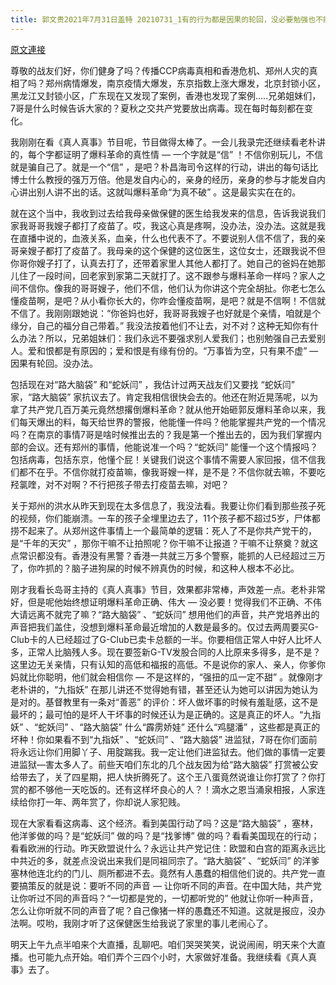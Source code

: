 ```yaml
---
title: 郭文贵2021年7月31日盖特 20210731_1有的行为都是因果的轮回，没必要勉强也不能勉强，这几天欧洲美国从金融脱钩．准备热战．以毒灭共……全面的高速进行，这说明了什么？
---
```


[原文連接](https://gnews.org/ThreadView/53481619)

尊敬的战友们好，你们健身了吗？传播CCP病毒真相和香港危机、郑州人灾的真相了吗？郑州病情爆发，南京疫情大爆发，东京指数上涨大爆发，北京封锁小区，黑龙江又封锁小区，广东现在又发现了案例，香港也发现了案例…..兄弟姐妹们，7哥是什么时候告诉大家的？夏秋之交共产党要放出病毒。现在每时每刻都在变化。


我刚刚在看《真人真事》节目呢，节目做得太棒了。一会儿我录完还继续看老朴讲的，每个字都证明了爆料革命的真性情 — 一个字就是“信” ！不信你别玩儿，不信就是骗自己了。就是一个“信” ，是吧？朴昌海司令这样的行动，讲出的每句话比博士什么教授的强万万倍。他是发自内心的，亲身的经历，亲身的参与才能发自内心讲出别人讲不出的话。这就叫爆料革命“为真不破” 。这是最实实在在的。


就在这个当中，我收到过去给我母亲做保健的医生给我发来的信息，告诉我说我们家我哥哥我嫂子都打了疫苗了。哎，我这心真是疼啊，没办法，没办法。这就是我在直播中说的，血液关系，血亲，什么也代表不了。不要说别人信不信了，我的亲哥亲嫂子都打了疫苗了。我母亲的这个保健的这位医生，这位女士，还跟我说不但你哥你嫂子打了，认真去打了，还带着家里人其他人都打了。她自己的爸妈在她那儿住了一段时间，回老家到家第二天就打了。这不跟参与爆料革命一样吗？家人之间不信你。像我的哥哥嫂子，他们不信，他们认为你讲这个完全胡扯。你老七怎么懂疫苗啊，是吧？从小看你长大的，你咋会懂疫苗啊，是吧？就是不信啊！不信就不信了。我刚刚跟她说：“你爸妈也好，我哥哥我嫂子也好就是个亲情，咱就是个缘分，自己的福分自己带着。” 我没法按着他们不让去，对不对？这种无知你有什么办法？所以，兄弟姐妹们：我们永远不要强求别人爱我们；也别勉强自己去爱别人。爱和恨都是有原因的；爱和恨是有缘有份的。“万事皆为空，只有果不虚”  — 因果有轮回。没办法。


包括现在对“路大脑袋” 和“蛇妖闫” ，我估计过两天战友们又要找 “蛇妖闫” 家，“路大脑袋” 家抗议去了。肯定我相信很快会去的。他还在附近晃荡呢，以为拿了共产党几百万美元竟然想撂倒爆料革命？就从他开始砸郭反爆料革命以来，我们每天爆出的料，每天给世界的警报，他能懂一件吗？他能掌握共产党的一个情况吗？在南京的事情7哥是啥时候推出去的？我是第一个推出去的，因为我们掌握内部的会议。还有郑州的事情，他能说准一个吗？“蛇妖闫” 能懂一个这个情报吗？包括病毒，包括东京，他懂个屁！关键我们说这个事情不需要人家回报，信不信我们都不在乎。不信你就打疫苗嘛，像我哥嫂一样，是不是？不信你就去嘛，不要吃羟氯喹，对不对啊？不行把孩子带去打疫苗去嘛，对吧？


关于郑州的洪水从昨天到现在太多信息了，我没法看。我要让你们看到那些孩子死的视频，你们能崩溃。一车的孩子全埋里边去了，11个孩子都不超过5岁，尸体都捞不起来了。从郑州这件事情上一个最简单的逻辑：死人了不是你共产党干的，是“千年的天灾” ，那你干嘛不让拍照呢？你干嘛不让报道？干嘛不让祭奠？就这点常识都没有。香港没有黑警？香港一共就三万多个警察，能抓的人已经超过三万了，你咋抓的？脑子进狗屎的时候不辨真伪的时候，和这种人根本不必比。


刚才我看长岛哥主持的《真人真事》节目，效果都非常棒，声效差一点。老朴非常好，但是呢他始终想证明爆料革命正确、伟大 — 没必要！觉得我们不正确、不伟大请远离不就完了嘛？“路大脑袋” 、“蛇妖闫” 想用他们的声音，共产党培养出的声音把我们盖住，没想到爆料革命最近增加的人数是最多的。仅过去两周要买G-Club卡的人已经超过了G-Club已卖卡总额的一半。你要相信正常人中好人比坏人多，正常人比脑残人多。现在要签新G-TV发股合同的人比原来多得多，是不是？这里边无关亲情，只有认知的高低和福报的高低。不是说你的家人、亲人，你爹你妈就比你聪明，他们就会相信你 — 不是这样的，“强扭的瓜一定不甜” 。就像刚才老朴讲的，“九指妖” 在那儿讲还不觉得她有错，甚至还认为她可以讲因为她认为是对的。基督教里有一条对“善恶” 的评价：坏人做坏事的时候有羞耻感，这不是最坏的；最可怕的是坏人干坏事的时候还认为是正确的。这是真正的坏人。“九指妖” 、“蛇妖闫” 、“路大脑袋” 什么“霹雳娇娃” 还什么“鸡腿潘” ，这些都是真正的坏种！你如果看不到“九指妖” 、“蛇妖闫” 、“路大脑袋” 进监狱，7哥在你们面前将永远让你们用脚丫子、用腚踹我。我一定让他们进监狱去。他们做的事情一定要进监狱—害太多人了。前些天咱们东北的几个战友因为给“路大脑袋” 打赏被公安给带去了，关了四星期，把人快折腾死了。这个王八蛋竟然说谁让你打赏了？你打赏的都不够他一天吃饭的。还有这样坏良心的人？！滴水之恩当涌泉相报，人家连续给你打一年、两年赏了，你却说人家犯贱。


现在大家看看这病毒、这个经济。看到美国行动了吗？这是“路大脑袋” ，塞林，他洋爹做的吗？是“蛇妖闫” 做的吗？是“找爹博” 做的吗？看看美国现在的行动；看看欧洲的行动。昨天欧盟说什么？永远让共产党记住：欧盟和白宫的距离永远比中共近的多，就差点没说出来我们是同祖同宗了。“路大脑袋” 、“蛇妖闫” 的洋爹塞林他连北约的门儿、厕所都进不去。竟然有人愚蠢的相信他们说的。共产党一直要搞策反的就是说：要听不同的声音 — 让你听不同的声音。在中国大陆，共产党让你听过不同的声音吗？“一切都是党的，一切都听党的” 他就让你听一种声音，怎么让你听就不同的声音了呢？自己像猪一样的愚蠢还不知道。这就是报应，没办法啊。哎哟，我刚才听了这保健医生给我说了家里的事儿老闹心了。


明天上午九点半咱来个大直播，乱聊吧。咱们哭哭笑笑，说说闹闹，明天来个大直播。也可能九点开始。咱们弄个三四个小时，大家做好准备。我继续看《真人真事》去了。

